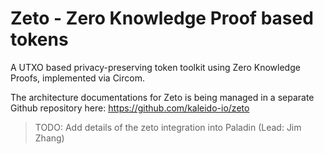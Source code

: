 # Zeto - Zero Knowledge Proof based tokens

A UTXO based privacy-preserving token toolkit using Zero Knowledge Proofs, implemented via Circom.

The architecture documentations for Zeto is being managed in a separate Github repository here:
https://github.com/kaleido-io/zeto

> TODO: Add details of the zeto integration into Paladin (Lead: Jim Zhang)
